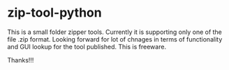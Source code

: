 # zip-tool-python

This is a small folder zipper tools. Currently it is supporting only one of the file .zip format. Looking forward for lot 
of chnages in terms of functionality and GUI lookup for the tool published. This is freeware.

Thanks!!!
